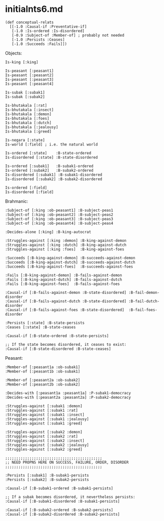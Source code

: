 initialnts6.md
====

	(def conceptual-relats 
	  [[-1.0 :Causal-if :Preventative-if]
	   [-1.0 :Is-ordered :Is-disordered]
	   [-0.9 :Subject-of :Member-of] ; probably not needed
	   [-1.0 :Persists :Ceases]
	   [-1.0 :Succeeds :Fails]])

Objects:

	Is-king [:king]

	Is-peasant [:peasant1]
	Is-peasant [:peasant2]
	Is-peasant [:peasant3]
	Is-peasant [:peasant4]

	Is-subak [:subak1]
	Is-subak [:subak2]

	Is-bhutakala [:rat]
	Is-bhutakala [:insect]
	Is-bhutakala [:demon]
	Is-bhutakala [:foes]
	Is-bhutakala [:dutch]
	Is-bhutakala [:jealousy]
	Is-bhutakala [:greed]

	Is-negara [:state]
	Is-world [:field] ; i.e. the natural world

	Is-ordered [:state]    :B-state-ordered
	Is-disordered [:state] :B-state-disordered

	Is-ordered [:subak1]   :B-subak1-ordered
	Is-ordered [:subak2]   :B-subak2-ordered
	Is-disordered [:subak1] :B-subak1-disordered
	Is-disordered [:subak2] :B-subak2-disordered

	Is-ordered [:field]
	Is-disordered [:field]

	
Brahmanic:

	:Subject-of [:king :ob-peasant1] :B-subject-peas1
	:Subject-of [:king :ob-peasant2] :B-subject-peas2
	:Subject-of [:king :ob-peasant3] :B-subject-peas3
	:Subject-of [:king :ob-peasant4] :B-subject-peas4

	:Decides-alone [:king] :B-king-autocrat

	:Struggles-against [:king :demon] :B-king-against-demon
	:Struggles-against [:king :dutch] :B-king-against-dutch
	:Struggles-against [:king :foes]  :B-king-against-foes

	:Succeeds [:B-king-against-demon] :B-succeeds-against-demon
	:Succeeds [:B-king-against-dutch] :B-succeeds-against-dutch
	:Succeeds [:B-king-against-foes]  :B-succeeds-against-foes

	:Fails [:B-king-against-demon] :B-fails-against-demon
	:Fails [:B-king-against-dutch] :B-fails-against-dutch
	:Fails [:B-king-against-foes]  :B-fails-against-foes

	:Causal-if [:B-fails-against-demon :B-state-disordered] :B-fail-demon-disorder
	:Causal-if [:B-fails-against-dutch :B-state-disordered] :B-fail-dutch-disorder
	:Causal-if [:B-fails-against-foes :B-state-disordered]  :B-fail-foes-disorder

	:Persists [:state] :B-state-persists
	:Ceases [:state] :B-state-ceases

	:Causal-if [:B-state-ordered :B-state-persists]

	;; If the state becomes disordered, it ceases to exist:
	:Causal-if [:B-state-disordered :B-state-ceases]
	

Peasant:

	:Member-of [:peasant1a :ob-subak1]
	:Member-of [:peasant1b :ob-subak1]

	:Member-of [:peasant2a :ob-subak2]
	:Member-of [:peasant2b :ob-subak2]

	:Decides-with [:peasant1a :peasant1a] :P-subak1-democracy
	:Decides-with [:peasant2a :peasant2a] :P-subak2-democracy

	:Struggles-against [:subak1 :demon]
	:Struggles-against [:subak1 :rat]
	:Struggles-against [:subak1 :insect]
	:Struggles-against [:subak1 :jealousy]
	:Struggles-against [:subak1 :greed]

	:Struggles-against [:subak2 :demon]
	:Struggles-against [:subak2 :rat]
	:Struggles-against [:subak2 :insect]
	:Struggles-against [:subak2 :jealousy]
	:Struggles-against [:subak2 :greed]

	;;;;;;;;;;;;;;;;;;;;;;;;;;;;;;;;;;;;;;;;;;;;
	;; NEED PROPNS HERE ON SUCCESS, FAILURE, ORDER, DISORDER
	;;;;;;;;;;;;;;;;;;;;;;;;;;;;;;;;;;;;;;;;;;;;

	:Persists [:subak1] :B-subak1-persists
	:Persists [:subak2] :B-subak2-persists

	:Causal-if [:B-subak1-ordered :B-subak1-persists]

	;; If a subak becomes disordered, it nevertheless persists:
	:Causal-if [:B-subak1-disordered :B-subak1-persists]

	:Causal-if [:B-subak2-ordered :B-subak2-persists]
	:Causal-if [:B-subak2-disordered :B-subak2-persists]
